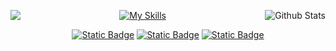 <p align="center">
<img align='left' src="https://github-readme-stats.vercel.app/api?username=nicolleramos&show_icons=true&title_color=FFFFFF&text_color=FFFFFF&bg_color=212830&icon_color=FFFFFF&cache_seconds=2300&hide_border=true">
  
<img
        align="right"
        src="https://github-readme-stats.vercel.app/api/top-langs/?username=nicolleramos&show_icons=true&title_color=FFFFFF&text_color=FFFFFF&icon_color=FFFFFF&bg_color=212830&cache_seconds=2300&hide_border=true"
        alt="Github Stats"
      />
</p>

<div align="center">
  
[![My Skills](https://skillicons.dev/icons?i=py,mysql,postgres,sqlite,nodejs,ts,js,html,css,php,cpp,anaconda,git,vscode)](https://skillicons.dev)
</div>

<div align="center">

[![Static Badge](https://img.shields.io/badge/twitter-black)](https://x.com/luffywings) 
[![Static Badge](https://img.shields.io/badge/linkedin-black)](https://www.linkedin.com/in/nicolleramosbatista/)
[![Static Badge](https://img.shields.io/badge/instagram-black)](https://www.instagram.com/luffywings/)
</div>

